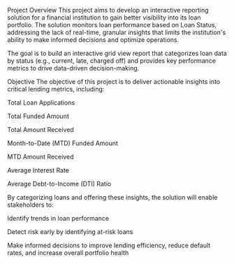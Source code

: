 Project Overview
This project aims to develop an interactive reporting solution for a financial institution to gain better visibility into its loan portfolio. The solution monitors loan performance based on Loan Status, addressing the lack of real-time, granular insights that limits the institution's ability to make informed decisions and optimize operations.

The goal is to build an interactive grid view report that categorizes loan data by status (e.g., current, late, charged off) and provides key performance metrics to drive data-driven decision-making.

Objective
The objective of this project is to deliver actionable insights into critical lending metrics, including:

Total Loan Applications

Total Funded Amount

Total Amount Received

Month-to-Date (MTD) Funded Amount

MTD Amount Received

Average Interest Rate

Average Debt-to-Income (DTI) Ratio

By categorizing loans and offering these insights, the solution will enable stakeholders to:

Identify trends in loan performance

Detect risk early by identifying at-risk loans

Make informed decisions to improve lending efficiency, reduce default rates, and increase overall portfolio health
